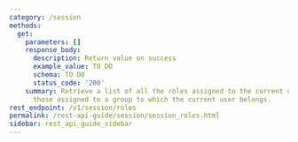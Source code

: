 ```yaml
---
category: /session
methods:
  get:
    parameters: []
    response_body:
      description: Return value on success
      example_value: TO DO
      schema: TO DO
      status_code: '200'
    summary: Retrieve a list of all the roles assigned to the current user, including
      those assigned to a group to which the current user belongs.
rest_endpoint: /v1/session/roles
permalink: /rest-api-guide/session/session_roles.html
sidebar: rest_api_guide_sidebar
---
```

